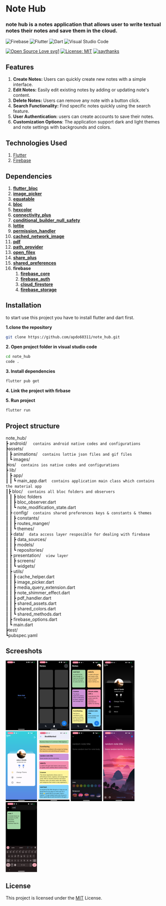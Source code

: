 # Note Hub
### note hub is a notes application that allows user to write textual notes their notes and save them in the cloud.


![Firebase](https://img.shields.io/badge/firebase-a08021?style=for-the-badge&logo=firebase&logoColor=ffcd34) ![Flutter](https://img.shields.io/badge/Flutter-%2302569B.svg?style=for-the-badge&logo=Flutter&logoColor=white) ![Dart](https://img.shields.io/badge/dart-%230175C2.svg?style=for-the-badge&logo=dart&logoColor=white) ![Visual Studio Code](https://img.shields.io/badge/Visual%20Studio%20Code-0078d7.svg?style=for-the-badge&logo=visual-studio-code&logoColor=white)

[![Open Source Love svg1](https://badges.frapsoft.com/os/v1/open-source.svg?v=103)](https://github.com/ellerbrock/open-source-badges/)
[![License: MIT](https://img.shields.io/badge/License-MIT-yellow.svg)](https://opensource.org/licenses/MIT)
[![saythanks](https://img.shields.io/badge/say-thanks-ff69b4.svg)](https://saythanks.io/to/apdo60311)

## Features

1. **Create Notes:** Users can quickly create new notes with a simple interface.
2. **Edit Notes:** Easily edit existing notes by adding or updating note's content.
3. **Delete Notes:** Users can remove any note with a button click.
4. **Search Functionality:** Find specific notes quickly using the search feature.
5. **User Authentication:** users can create accounts to save their notes.
6. **Customization Options**: The application support dark and light themes and note settings with backgrounds and colors.

## Technologies Used
1. [Flutter](https://flutter.dev/)
2. [Firebase](https://firebase.google.com/)

## Dependencies
  1. **[flutter_bloc](https://pub.dev/packages/flutter_bloc)**
  2. **[image_picker](https://pub.dev/packages/image_picker)**
  3. **[equatable](https://pub.dev/packages/equatable)**
  4. **[bloc](https://pub.dev/packages/bloc)**
  5. **[hexcolor](https://pub.dev/packages/hexcolor)**
  6. **[connectivity_plus](https://pub.dev/packages/hexcolor)**
  7. **[conditional_builder_null_safety](https://pub.dev/packages/conditional_builder_null_safety)**
  8. **[lottie](https://pub.dev/packages/lottie)**
  9. **[permission_handler](https://pub.dev/packages/permisson_handler)**
  10. **[cached_network_image](https://pub.dev/packages/cached_network_image)**
  11. **[pdf](https://pub.dev/packages/pdf)**
  12. **[path_provider](https://pub.dev/packages/path_provider)**
  13. **[open_filex](https://pub.dev/packages/open_filex)**
  14. **[share_plus](https://pub.dev/packages/shared_plus)**
  15. **[shared_preferences](https://pub.dev/packages/shared_preferences)**
  16. **firebase** 
        1. **[firebase_core](https://pub.dev/packages/firebase_core)** 
        2. **[firebase_auth](https://pub.dev/packages/firebase_auth)**
        3. **[cloud_firestore](https://pub.dev/packages/cloud_firestore)**
        4. **[firebase_storage](https://pub.dev/packages/firebase_storage)**
  
## Installation

to start use this project you have to install flutter and dart first.

**1.clone the repository**
```sh
git clone https://github.com/apdo60311/note_hub.git
```
**2. Open project folder in visual studio code**
```sh
cd note_hub
code .
```
**3. Install dependencies**
```sh
flutter pub get
```
**4. Link the project with firbase**

**5. Run project**
```sh
flutter run
```
## Project structure

note_hub/<br>
┣ android/&nbsp;&nbsp;&nbsp;&nbsp; `contains android native codes and configurations`<br>
┣assets/<br>
┃ ┣ animations/&nbsp;&nbsp;&nbsp;&nbsp;`contains lottie json files and gif files`<br>
┃ ┗ images/<br>
┣ios/&nbsp;&nbsp;&nbsp;&nbsp;`contains ios native codes and configurations`<br>
┣ lib/<br>
┃ ┣ app/<br>
┃ ┃ ┗ main_app.dart&nbsp;&nbsp;&nbsp;&nbsp;`contains application main class which contains the material app `<br>
┃┣ bloc/&nbsp;&nbsp;&nbsp;&nbsp;`contains all bloc folders and observers`<br>
┃ ┃ ┣ bloc folders<br>
┃ ┃ ┣ bloc_observer.dart<br>
┃ ┃ ┗ note_modification_state.dart<br>
┃ ┣ config/&nbsp;&nbsp;&nbsp;&nbsp;`contains shared preferences keys & constants & themes`<br>
┃ ┃ ┣ constants/<br>
┃ ┃ ┣ routes_manger/<br>
┃ ┃ ┗ themes/<br>
┃ ┣ data/&nbsp;&nbsp;&nbsp;&nbsp;`data access layer resposible for dealing with firebase`<br>
┃ ┃ ┣ data_sources/<br>
┃ ┃ ┣ models/<br>
┃ ┃ ┗ repositories/<br>
┃ ┣ presentation/&nbsp;&nbsp;&nbsp;&nbsp;`view layer`<br>
┃ ┃ ┣ screens/<br>
┃ ┃ ┗ widgets/<br>
┃ ┣ utils/<br>
┃ ┃ ┣ cache_helper.dart<br>
┃ ┃ ┣ image_picker.dart<br>
┃ ┃ ┣ media_query_extension.dart<br>
┃ ┃ ┣ note_shimmer_effect.dart<br>
┃ ┃ ┣ pdf_handler.dart<br>
┃ ┃ ┣ shared_assets.dart<br>
┃ ┃ ┣ shared_colors.dart<br>
┃ ┃ ┗ shared_methods.dart<br>
┃ ┣ firebase_options.dart<br>
┃ ┗ main.dart<br>
┣test/<br>
┗pubspec.yaml<br>


## Screeshots

<p float="left">
  <img src="./readme-images/image1.png" width="100" />
  <img src="./readme-images/image2.png" width="100" />
  <img src="./readme-images/image3.png" width="100" />
  <img src="./readme-images/image4.png" width="100" />
  <img src="./readme-images/image5.png" width="100" />
  <img src="./readme-images/image6.png" width="100" />
  <img src="./readme-images/image7.png" width="100" />
  <img src="./readme-images/image8.png" width="100" />
  <img src="./readme-images/image9.png" width="100" />
</p>

## License
This project is licensed under the [MIT](https://opensource.org/license/MIT) License.
